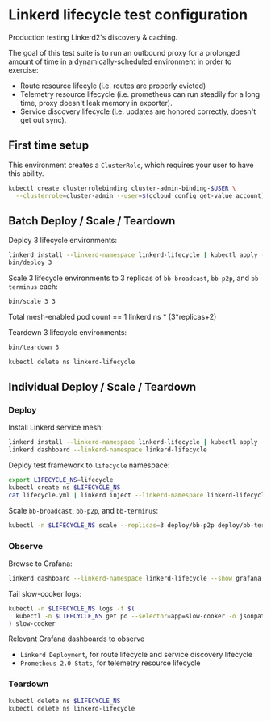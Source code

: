 # Linkerd lifecycle test configuration

Production testing Linkerd2's discovery & caching.

The goal of this test suite is to run an outbound proxy for a prolonged amount
of time in a dynamically-scheduled environment in order to exercise:
- Route resource lifecyle (i.e. routes are properly evicted)
- Telemetry resource lifecycle (i.e. prometheus can run steadily for a long
  time, proxy doesn't leak memory in exporter).
- Service discovery lifecycle (i.e. updates are honored correctly, doesn't get
  out sync).

## First time setup

This environment creates a `ClusterRole`, which requires your user to have this
ability.

```bash
kubectl create clusterrolebinding cluster-admin-binding-$USER \
  --clusterrole=cluster-admin --user=$(gcloud config get-value account)
```

## Batch Deploy / Scale / Teardown

Deploy 3 lifecycle environments:

```bash
linkerd install --linkerd-namespace linkerd-lifecycle | kubectl apply -f -
bin/deploy 3
```

Scale 3 lifecycle environments to 3 replicas of `bb-broadcast`, `bb-p2p`, and
`bb-terminus` each:

```bash
bin/scale 3 3
```

Total mesh-enabled pod count == 1 linkerd ns * (3*replicas+2)

Teardown 3 lifecycle environments:

```bash
bin/teardown 3

kubectl delete ns linkerd-lifecycle
```

## Individual Deploy / Scale / Teardown

### Deploy

Install Linkerd service mesh:

```bash
linkerd install --linkerd-namespace linkerd-lifecycle | kubectl apply -f -
linkerd dashboard --linkerd-namespace linkerd-lifecycle
```

Deploy test framework to `lifecycle` namespace:

```bash
export LIFECYCLE_NS=lifecycle
kubectl create ns $LIFECYCLE_NS
cat lifecycle.yml | linkerd inject --linkerd-namespace linkerd-lifecycle - | kubectl -n $LIFECYCLE_NS apply -f -
```

Scale `bb-broadcast`, `bb-p2p`, and `bb-terminus`:

```bash
kubectl -n $LIFECYCLE_NS scale --replicas=3 deploy/bb-p2p deploy/bb-terminus
```

### Observe

Browse to Grafana:

```bash
linkerd dashboard --linkerd-namespace linkerd-lifecycle --show grafana
```

Tail slow-cooker logs:

```bash
kubectl -n $LIFECYCLE_NS logs -f $(
  kubectl -n $LIFECYCLE_NS get po --selector=app=slow-cooker -o jsonpath='{.items[*].metadata.name}'
) slow-cooker
```

Relevant Grafana dashboards to observe
- `Linkerd Deployment`, for route lifecycle and service discovery lifecycle
- `Prometheus 2.0 Stats`, for telemetry resource lifecycle

### Teardown

```bash
kubectl delete ns $LIFECYCLE_NS
kubectl delete ns linkerd-lifecycle
```
